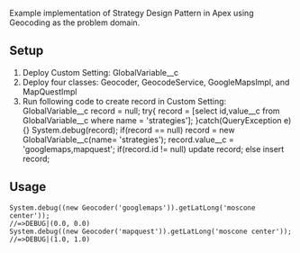 Example implementation of Strategy Design Pattern in Apex using Geocoding as the problem domain.

## Setup

1. Deploy Custom Setting: GlobalVariable__c
1. Deploy four classes: Geocoder, GeocodeService, GoogleMapsImpl, and MapQuestImpl
1. Run following code to create record in Custom Setting:
    GlobalVariable__c record = null;
    try{
        record = [select id,value__c from GlobalVariable__c where name = 'strategies'];
    }catch(QueryException e){}
    System.debug(record);
    if(record == null) record = new GlobalVariable__c(name= 'strategies');
    record.value__c = 'googlemaps,mapquest';
    if(record.id != null) update record;
    else                  insert record;

## Usage
    System.debug((new Geocoder('googlemaps')).getLatLong('moscone center'));
    //=>DEBUG|(0.0, 0.0)
    System.debug((new Geocoder('mapquest')).getLatLong('moscone center'));
    //=>DEBUG|(1.0, 1.0)
